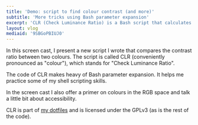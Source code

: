 ```yaml
---
title: 'Demo: script to find colour contrast (and more)'
subtitle: 'More tricks using Bash parameter expansion'
excerpt: 'CLR (Check Luminance Ratio) is a Bash script that calculates the contrast between two colours.'
layout: vlog
mediaid: '9SBGoPBIUJ0'
---
```


In this screen cast, I present a new script I wrote that compares the
contrast ratio between two colours.  The script is called CLR
(conveniently pronounced as "colour"), which stands for "Check
Luminance Ratio".

The code of CLR makes heavy of Bash parameter expansion.  It helps me
practice some of my shell scripting skills.

In the screen cast I also offer a primer on colours in the RGB space and
talk a little bit about accessibility.

CLR is part of [my dotfiles](https://gitlab.com/protesilaos/dotfiles)
and is licensed under the GPLv3 (as is the rest of the code).
